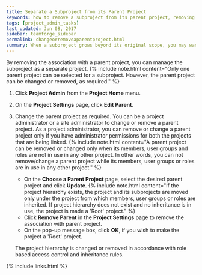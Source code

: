 ```yaml
---
title: Separate a Subproject from its Parent Project
keywords: how to remove a subproject from its parent project, removing a subproject from its parent project, how to move a subproject from its parent project, moving a subproject from its parent project
tags: [project_admin_tasks]
last_updated: Jun 08, 2017
sidebar: teamforge_sidebar
permalink: changeorremoveaparentproject.html
summary: When a subproject grows beyond its original scope, you may want to make it a standalone project or move it to a different project hierarchy.
---
```

By removing the association with a parent project, you can manage the subproject as a separate project.
 {% include note.html content="Only one parent project can be selected for a subproject. However, the parent project can be changed or removed, as required." %}
1. Click **Project Admin** from the **Project Home** menu.
2. On the **Project Settings** page, click **Edit Parent**.
3. Change the parent project as required. You can be a project administrator or a site administrator to change or remove a parent project. As a project administrator, you can remove or change a parent project only if you have administrator permissions for both the projects that are being linked.
   {%  include note.html content="A parent project can be removed or changed only when its members, user groups and roles are not in use in any other project. In other words, you can not remove/change a parent project while its members, user groups or roles are in use in any other project." %} 
   * On the **Choose a Parent Project** page, select the desired parent project and click **Update**.
     {% include note.html content="If the project hierarchy exists, the project and its subprojects are moved only under the project from which members, user groups or roles are inherited. If project hierarchy does not exist and no inheritance is in use, the project is made a 'Root' project." %}
   * Click **Remove Parent** in the **Project Settings** page to remove the association with parent project.
   * On the pop-up message box, click **OK**, if you wish to make the project a 'Root' project. 

   The project hierarchy is changed or removed in accordance with role based access control and inheritance rules. 

{% include links.html %}